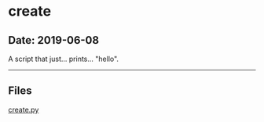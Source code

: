 # create

## Date: 2019-06-08

A script that just... prints... "hello".

-----

## Files

[create.py](create.py)